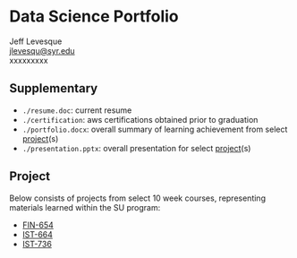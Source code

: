# Data Science Portfolio

Jeff Levesque
<br/>
jlevesqu@syr.edu
<br/>
xxxxxxxxx

## Supplementary

- `./resume.doc`: current resume
- `./certification`: aws certifications obtained prior to graduation
- `./portfolio.docx`: overall summary of learning achievement from select [project](https://github.com/jeff1evesque/ist-exit-portfolio#project)(s)
- `./presentation.pptx`: overall presentation for select [project](https://github.com/jeff1evesque/ist-exit-portfolio#project)(s)

## Project

Below consists of projects from select 10 week courses, representing materials learned within the SU program:

- [FIN-654](https://github.com/jeff1evesque/ist-exit-portfolio/tree/master/FIN-654_Portfolio-Analysis)
- [IST-664](https://github.com/jeff1evesque/ist-exit-portfolio/tree/master/IST-664_Chatbot)
- [IST-736](https://github.com/jeff1evesque/ist-exit-portfolio/tree/master/IST-736_Market-Sentiment)
